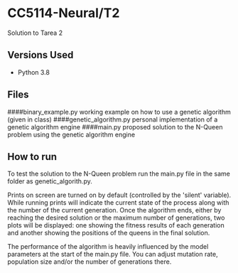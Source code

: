 # CC5114-Neural/T2
Solution to Tarea 2

## Versions Used
* Python 3.8

## Files
####binary_example.py
working example on how to use a genetic algorithm (given in class)
####genetic_algorithm.py
personal implementation of a genetic algorithm engine
####main.py
proposed solution to the N-Queen problem using the genetic algorithm engine

## How to run
To test the solution to the N-Queen problem run the main.py file in the same folder as genetic_algorith.py. 

Prints on screen are turned on by default (controlled by the 'silent' variable).
While running prints will indicate the current state of the process along with the number of the current generation.
Once the algorithm ends, 
either by reaching the desired solution or the maximum number of generations, 
two plots will be displayed: 
one showing the fitness results of each generation and another showing the positions of the queens in the final solution.

The performance of the algorithm is heavily influenced by the model parameters at the start of the main.py file. 
You can adjust mutation rate, population size and/or the number of generations there.